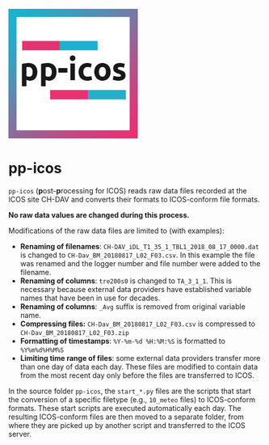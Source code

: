 ![](images/logo_pp-icos1_256px.png)
# pp-icos

`pp-icos` (**p**ost-**p**rocessing for ICOS) reads raw data files recorded at the ICOS site CH-DAV and converts 
their formats to ICOS-conform file formats.

**No raw data values are changed during this process.**

Modifications of the raw data files are limited to (with examples):
- **Renaming of filenames**: `CH-DAV_iDL_T1_35_1_TBL1_2018_08_17_0000.dat` is changed to 
`CH-Dav_BM_20180817_L02_F03.csv`. In this example the file was renamed and the logger number and file number 
were added to the filename.
- **Renaming of columns**: `tre200s0` is changed to `TA_3_1_1`. This is necessary because external data providers
have established variable names that have been in use for decades.
- **Renaming of columns**: `_Avg` suffix is removed from original variable name.
- **Compressing files:** `CH-Dav_BM_20180817_L02_F03.csv` is compressed to `CH-Dav_BM_20180817_L02_F03.zip`
- **Formatting of timestamps**: `%Y-%m-%d %H:%M:%S` is formatted to `%Y%m%d%H%M%S`
- **Limiting time range of files**: some external data providers transfer more than one day of data each day. These
files are modified to contain data from the most recent day only before the files are transferred to ICOS.

In the source folder `pp-icos`, the `start_*.py` files are the scripts that start the conversion of a specific
filetype (e.g., `10_meteo` files) to ICOS-conform formats. These start scripts are executed automatically each
day. The resulting ICOS-conform files are then moved to a separate folder, from where they are picked up by
another script and transferred to the ICOS server.
